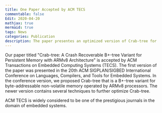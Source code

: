 ```yaml
---
title: One Paper Accepted by ACM TECS
commentable: false
Edit: 2020-04-20
mathjax: true
mermaid: true
tags: News
categories: Publication
description: The paper presentes an optimized version of Crab-tree for ARMv8 and NVM.
---
```


<p>Our paper titled "Crab-tree: A Crash Recoverable B+-tree Variant for Persistent Memory with ARMv8 Architecture" is accepted by <a href="https://dl.acm.org/journal/tecs" style="text-decoration: none;" target="_blank">ACM Transactions on Embedded Computing Systems (TECS)</a>. The first version of the paper was presented in <a href="https://conf.researchr.org/home/LCTES-2019" style="text-decoration: none;" target="_blank">the 20th ACM SIGPLAN/SIGBED International Conference on Languages, Compilers, and Tools for Embedded Systems.</a> In the conference version, we proposed Crab-tree that is a B+-tree variant for byte-addressable non-volatile memory operated by ARMv8 processors. The newer version contains several techniques to further optimize Crab-tree.</p>


<p>ACM TECS is widely considered to be one of the prestigious journals in the domain of embedded systems.</p>
